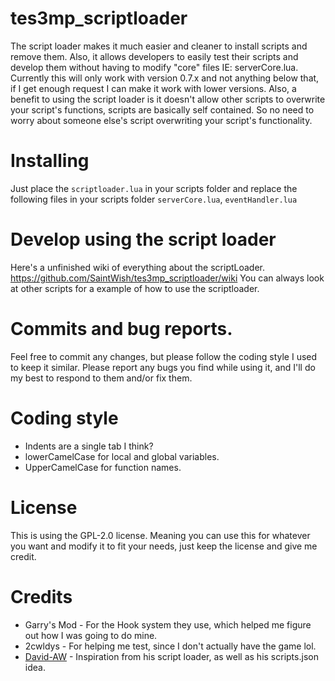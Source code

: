 tes3mp_scriptloader
======
The script loader makes it much easier and cleaner to install scripts and remove them. Also, it allows developers to easily test their scripts and develop them without having to modify "core" files IE: serverCore.lua. Currently this will only work with version 0.7.x and not anything below that, if I get enough request I can make it work with lower versions. Also, a benefit to using the script loader is it doesn't allow other scripts to overwrite your script's functions, scripts are basically self contained. So no need to worry about someone else's script overwriting your script's functionality.

Installing
======
Just place the ``scriptloader.lua`` in your scripts folder and replace the following files in your scripts folder ``serverCore.lua``, ``eventHandler.lua``

Develop using the script loader
======
Here's a unfinished wiki of everything about the scriptLoader. https://github.com/SaintWish/tes3mp_scriptloader/wiki You can always look at other scripts for a example of how to use the scriptloader.

Commits and bug reports.
======
Feel free to commit any changes, but please follow the coding style I used to keep it similar. Please report any bugs you find while using it, and I'll do my best to respond to them and/or fix them.

Coding style
======
* Indents are a single tab I think?
* lowerCamelCase for local and global variables.
* UpperCamelCase for function names.

License
======
This is using the GPL-2.0 license. Meaning you can use this for whatever you want and modify it to fit your needs, just keep the license and give me credit.

Credits
======
* Garry's Mod - For the Hook system they use, which helped me figure out how I was going to do mine.
* 2cwldys - For helping me test, since I don't actually have the game lol.
* [David-AW](https://github.com/David-AW) - Inspiration from his script loader, as well as his scripts.json idea.
